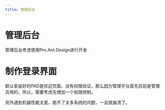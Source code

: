 ```yaml
---
title: 管理后台
---
```


# 管理后台

管理后台考虑使用Pro.Ant.Design进行开发

# 制作登录界面

默认安装好的PAD是欢迎页面，没有权限验证，那么因为管理平台首先目前是管理员用的，所以，需要考虑先增加一个权限控制。

另外遇到机器性能太差，跑不了太多系统的问题，一会就崩溃了。